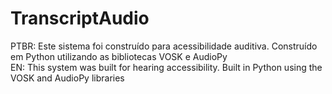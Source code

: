 # TranscriptAudio
PTBR: Este sistema foi construído para acessibilidade auditiva. Construído em Python utilizando as bibliotecas VOSK e AudioPy<BR>
EN: This system was built for hearing accessibility. Built in Python using the VOSK and AudioPy libraries
